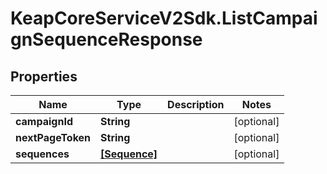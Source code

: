 # KeapCoreServiceV2Sdk.ListCampaignSequenceResponse

## Properties

Name | Type | Description | Notes
------------ | ------------- | ------------- | -------------
**campaignId** | **String** |  | [optional] 
**nextPageToken** | **String** |  | [optional] 
**sequences** | [**[Sequence]**](Sequence.md) |  | [optional] 


